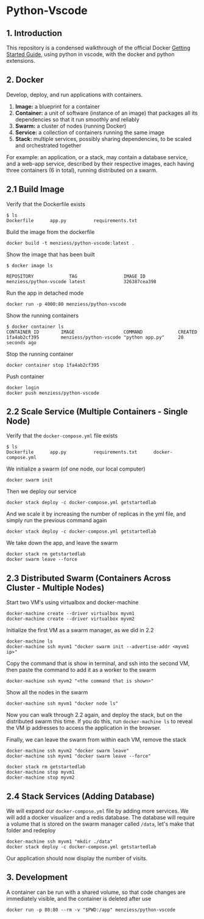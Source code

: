 # Python-Vscode

## 1. Introduction

This repository is a condensed walkthrough of the official Docker [Getting Started Guide](https://docs.docker.com/get-started/), using python in vscode, with the docker and python extensions.

## 2. Docker

Develop, deploy, and run applications with containers.

1. **Image:** a blueprint for a container
1. **Container:** a unit of software (instance of an image) that packages all its dependencies so that it run smoothly and reliably
1. **Swarm:** a cluster of nodes (running Docker)
1. **Service:** a collection of containers running the same image
1. **Stack:** multiple services, possibly sharing dependencies, to be scaled and orchestrated together

For example: an application, or a stack, may contain a database service, and a web-app service, described by their respective images, each having three containers (6 in total), running distributed on a swarm.

## 2.1 Build Image

Verify that the Dockerfile exists

    $ ls
    Dockerfile		app.py			requirements.txt

Build the image from the dockerfile

    docker build -t menziess/python-vscode:latest .

Show the image that has been built

    $ docker image ls

    REPOSITORY             TAG                 IMAGE ID
    menziess/python-vscode latest              326387cea398

Run the app in detached mode

    docker run -p 4000:80 menziess/python-vscode

Show the running containers

    $ docker container ls
    CONTAINER ID        IMAGE                  COMMAND             CREATED
    1fa4ab2cf395        menziess/python-vscode "python app.py"     28 seconds ago

Stop the running container

    docker container stop 1fa4ab2cf395

Push container

    docker login
    docker push menziess/python-vscode

## 2.2 Scale Service (Multiple Containers - Single Node)

Verify that the `docker-compose.yml` file exists

    $ ls
    Dockerfile		app.py			requirements.txt      docker-compose.yml

We initialize a swarm (of one node, our local computer)

    docker swarm init

Then we deploy our service

    docker stack deploy -c docker-compose.yml getstartedlab

And we scale it by increasing the number of replicas in the yml file, and simply run the previous command again

    docker stack deploy -c docker-compose.yml getstartedlab

We take down the app, and leave the swarm

    docker stack rm getstartedlab
    docker swarm leave --force

## 2.3 Distributed Swarm (Containers Across Cluster - Multiple Nodes)

Start two VM's using virtualbox and docker-machine

    docker-machine create --driver virtualbox myvm1
    docker-machine create --driver virtualbox myvm2

Initialize the first VM as a swarm manager, as we did in 2.2

    docker-machine ls
    docker-machine ssh myvm1 "docker swarm init --advertise-addr <myvm1 ip>"

Copy the command that is show in terminal, and ssh into the second VM, then paste the command to add it as a worker to the swarm

    docker-machine ssh myvm2 "<the command that is shown>"

Show all the nodes in the swarm

    docker-machine ssh myvm1 "docker node ls"

Now you can walk through 2.2 again, and deploy the stack, but on the distributed swarm this time. If you do this, run `docker-machine ls` to reveal the VM ip addresses to access the application in the browser.

Finally, we can leave the swarm from within each VM, remove the stack

    docker-machine ssh myvm2 "docker swarm leave"
    docker-machine ssh myvm1 "docker swarm leave --force"

    docker stack rm getstartedlab
    docker-machine stop myvm1
    docker-machine stop myvm2

## 2.4 Stack Services (Adding Database)

We will expand our `docker-compose.yml` file by adding more services. We will add a docker visualizer and a redis database. The database will require a volume that is stored on the swarm manager called `/data`, let's make that folder and redeploy

    docker-machine ssh myvm1 "mkdir ./data"
    docker stack deploy -c docker-compose.yml getstartedlab

Our application should now display the number of visits.

## 3. Development

A container can be run with a shared volume, so that code changes are immediately visible, and the container is deleted after use

    docker run -p 80:80 --rm -v "$PWD:/app" menziess/python-vscode

